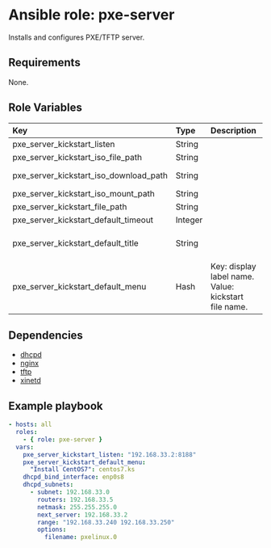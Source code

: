 # Ansible role: pxe-server
Installs and configures PXE/TFTP server.

## Requirements
None.

## Role Variables
|Key|Type|Description|Default|
|:--|:---|:----------|:------|
|pxe_server_kickstart_listen|String||127.0.0.1:8188|
|pxe_server_kickstart_iso_file_path|String||/var/lib/tftpboot/centos7.iso|
|pxe_server_kickstart_iso_download_path|String||[CentOS-7-x86_64-Minimal-1511.iso](http://ftp.riken.jp/Linux/centos/7/isos/x86_64/CentOS-7-x86_64-Minimal-1511.iso)|
|pxe_server_kickstart_iso_mount_path|String||/var/www/html/centos7|
|pxe_server_kickstart_file_path|String||/var/www/html/kickstart|
|pxe_server_kickstart_default_timeout|Integer||300|
|pxe_server_kickstart_default_title|String||########## CentOS 7 PXE Boot Menu ##########|
|pxe_server_kickstart_default_menu|Hash|Key: display label name. Value: kickstart file name.|{}|

## Dependencies
- [dhcpd](https://github.com/shomatan/ansible-dhcpd.git)
- [nginx](https://github.com/shomatan/ansible-nginx.git)
- [tftp](https://github.com/shomatan/ansible-tftp.git)
- [xinetd](https://github.com/shomatan/ansible-xinetd.git)

## Example playbook

```yaml
- hosts: all
  roles:
    - { role: pxe-server }
  vars:
    pxe_server_kickstart_listen: "192.168.33.2:8188"
    pxe_server_kickstart_default_menu:
      "Install CentOS7": centos7.ks
    dhcpd_bind_interface: enp0s8
    dhcpd_subnets:
      - subnet: 192.168.33.0
        routers: 192.168.33.5
        netmask: 255.255.255.0
        next_server: 192.168.33.2
        range: "192.168.33.240 192.168.33.250"
        options:
          filename: pxelinux.0
```
